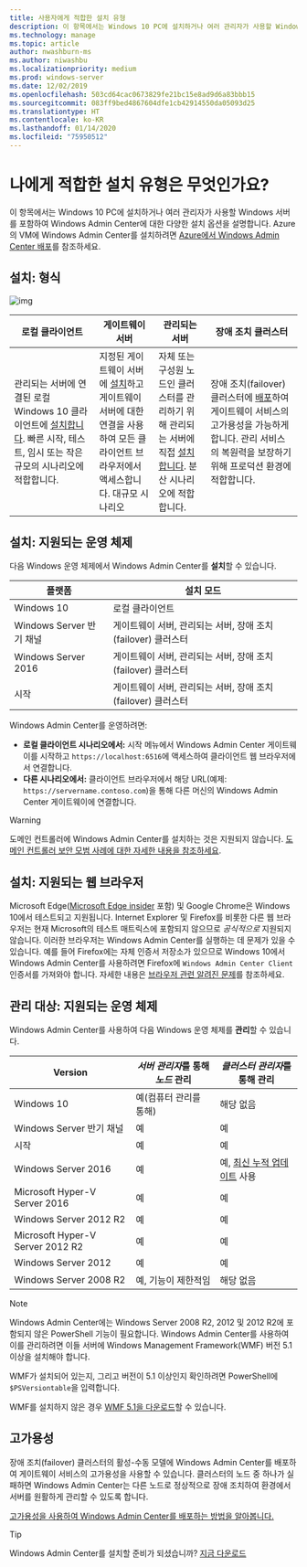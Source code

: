 ```yaml
---
title: 사용자에게 적합한 설치 유형
description: 이 항목에서는 Windows 10 PC에 설치하거나 여러 관리자가 사용할 Windows 서버를 포함하여 Windows Admin Center에 대한 다양한 설치 옵션을 설명합니다.
ms.technology: manage
ms.topic: article
author: nwashburn-ms
ms.author: niwashbu
ms.localizationpriority: medium
ms.prod: windows-server
ms.date: 12/02/2019
ms.openlocfilehash: 503cd64cac0673829fe21bc15e8ad9d6a83bbb15
ms.sourcegitcommit: 083ff9bed4867604dfe1cb42914550da05093d25
ms.translationtype: HT
ms.contentlocale: ko-KR
ms.lasthandoff: 01/14/2020
ms.locfileid: "75950512"
---
```

# <a name="what-type-of-installation-is-right-for-you"></a>나에게 적합한 설치 유형은 무엇인가요?

이 항목에서는 Windows 10 PC에 설치하거나 여러 관리자가 사용할 Windows 서버를 포함하여 Windows Admin Center에 대한 다양한 설치 옵션을 설명합니다. Azure의 VM에 Windows Admin Center를 설치하려면 [Azure에서 Windows Admin Center 배포](../azure/deploy-wac-in-azure.md)를 참조하세요.

## <a name="installation-types"></a>설치: 형식

![img](../media/deployment-options/install-options.PNG)

| 로컬 클라이언트                                | 게이트웨이 서버                                  | 관리되는 서버                               | 장애 조치 클러스터                           |
|---------------------------------------------|-------------------------------------------------|----------------------------------------------|--------------------------------------------|
| 관리되는 서버에 연결된 로컬 Windows 10 클라이언트에 [설치합니다](../deploy/install.md).  빠른 시작, 테스트, 임시 또는 작은 규모의 시나리오에 적합합니다. |지정된 게이트웨이 서버에 [설치](../deploy/install.md)하고 게이트웨이 서버에 대한 연결을 사용하여 모든 클라이언트 브라우저에서 액세스합니다.  대규모 시나리오 | 자체 또는 구성원 노드인 클러스터를 관리하기 위해 관리되는 서버에 직접 [설치합니다](../deploy/install.md).  분산 시나리오에 적합합니다. | 장애 조치(failover) 클러스터에 [배포](#high-availability)하여 게이트웨이 서비스의 고가용성을 가능하게 합니다. 관리 서비스의 복원력을 보장하기 위해 프로덕션 환경에 적합합니다. |

## <a name="installation-supported-operating-systems"></a>설치: 지원되는 운영 체제

다음 Windows 운영 체제에서 Windows Admin Center를 **설치**할 수 있습니다.

| **플랫폼**                       | **설치 모드** |
| -----------------------------------| --------------------- |
| Windows 10                         | 로컬 클라이언트 |
| Windows Server 반기 채널 | 게이트웨이 서버, 관리되는 서버, 장애 조치(failover) 클러스터 |
| Windows Server 2016                | 게이트웨이 서버, 관리되는 서버, 장애 조치(failover) 클러스터 |
| 시작                | 게이트웨이 서버, 관리되는 서버, 장애 조치(failover) 클러스터 |

Windows Admin Center를 운영하려면:

- **로컬 클라이언트 시나리오에서:** 시작 메뉴에서 Windows Admin Center 게이트웨이를 시작하고 `https://localhost:6516`에 액세스하여 클라이언트 웹 브라우저에서 연결합니다.
- **다른 시나리오에서:** 클라이언트 브라우저에서 해당 URL(예제: `https://servername.contoso.com`)을 통해 다른 머신의 Windows Admin Center 게이트웨이에 연결합니다.

> [!WARNING]
> 도메인 컨트롤러에 Windows Admin Center를 설치하는 것은 지원되지 않습니다. [도메인 컨트롤러 보안 모범 사례에 대한 자세한 내용을 참조하세요](https://docs.microsoft.com/windows-server/identity/ad-ds/plan/security-best-practices/securing-domain-controllers-against-attack).

## <a name="installation-supported-web-browsers"></a>설치: 지원되는 웹 브라우저

Microsoft Edge([Microsoft Edge insider](https://microsoftedgeinsider.com) 포함) 및 Google Chrome은 Windows 10에서 테스트되고 지원됩니다. Internet Explorer 및 Firefox를 비롯한 다른 웹 브라우저는 현재 Microsoft의 테스트 매트릭스에 포함되지 않으므로 *공식적으로* 지원되지 않습니다. 이러한 브라우저는 Windows Admin Center를 실행하는 데 문제가 있을 수 있습니다. 예를 들어 Firefox에는 자체 인증서 저장소가 있으므로 Windows 10에서 Windows Admin Center를 사용하려면 Firefox에 `Windows Admin Center Client` 인증서를 가져와야 합니다. 자세한 내용은 [브라우저 관련 알려진 문제](../support/known-issues.md#browser-specific-issues)를 참조하세요.

## <a name="management-target-supported-operating-systems"></a>관리 대상: 지원되는 운영 체제

Windows Admin Center를 사용하여 다음 Windows 운영 체제를 **관리**할 수 있습니다.

| Version | *서버 관리자*를 통해 *노드* 관리 | *클러스터 관리자*를 통해 관리 |
| ------------------------- |--------------- | ----- |
| Windows 10 | 예(컴퓨터 관리를 통해) | 해당 없음 |
| Windows Server 반기 채널 | 예 | 예 |
| 시작 | 예 | 예 |
| Windows Server 2016 | 예 | 예, [최신 누적 업데이트](../use/manage-hyper-converged.md#prepare-your-windows-server-2016-cluster-for-windows-admin-center) 사용 |
| Microsoft Hyper-V Server 2016 | 예 | 예 |
| Windows Server 2012 R2 | 예 | 예 |
| Microsoft Hyper-V Server 2012 R2 | 예 | 예 |
| Windows Server 2012 | 예 | 예 |
| Windows Server 2008 R2 | 예, 기능이 제한적임 | 해당 없음 |

> [!NOTE]
> Windows Admin Center에는 Windows Server 2008 R2, 2012 및 2012 R2에 포함되지 않은 PowerShell 기능이 필요합니다. Windows Admin Center를 사용하여 이를 관리하려면 이들 서버에 Windows Management Framework(WMF) 버전 5.1 이상을 설치해야 합니다.
> 
> WMF가 설치되어 있는지, 그리고 버전이 5.1 이상인지 확인하려면 PowerShell에 `$PSVersiontable`을 입력합니다. 
> 
> WMF를 설치하지 않은 경우 [WMF 5.1을 다운로드](https://www.microsoft.com/download/details.aspx?id=54616)할 수 있습니다.

## <a name="high-availability"></a>고가용성

장애 조치(failover) 클러스터의 활성-수동 모델에 Windows Admin Center를 배포하여 게이트웨이 서비스의 고가용성을 사용할 수 있습니다. 클러스터의 노드 중 하나가 실패하면 Windows Admin Center는 다른 노드로 정상적으로 장애 조치하여 환경에서 서버를 원활하게 관리할 수 있도록 합니다.

[고가용성을 사용하여 Windows Admin Center를 배포하는 방법을 알아봅니다.](../deploy/high-availability.md)

> [!Tip]
> Windows Admin Center를 설치할 준비가 되셨습니까? [지금 다운로드](https://aka.ms/windowsadmincenter)
